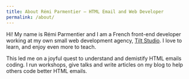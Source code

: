 ```yaml
---
title: About Rémi Parmentier — HTML Email and Web Developer
permalink: /about/
---
```


Hi! My name is Rémi Parmentier and I am a French front-end developer working at my own small web development agency, <a href="https://www.tilt-studio.fr">Tilt Studio</a>. I love to learn, and enjoy even more to teach.

This led me on a joyful quest to understand and demistify HTML emails coding. I run workshops, give talks and write articles on my blog to help others code better HTML emails.